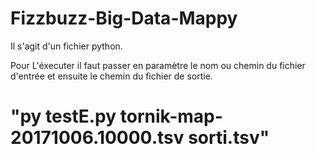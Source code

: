 # Fizzbuzz-Big-Data-Mappy

Il s'agit d'un fichier python.

Pour L'éxecuter il faut passer en paramètre le nom ou chemin du fichier d'entrée et ensuite le chemin du fichier de sortie. 
# "py testE.py tornik-map-20171006.10000.tsv sorti.tsv"
